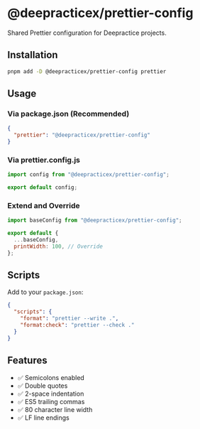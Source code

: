 # @deepracticex/prettier-config

Shared Prettier configuration for Deepractice projects.

## Installation

```bash
pnpm add -D @deepracticex/prettier-config prettier
```

## Usage

### Via package.json (Recommended)

```json
{
  "prettier": "@deepracticex/prettier-config"
}
```

### Via prettier.config.js

```javascript
import config from "@deepracticex/prettier-config";

export default config;
```

### Extend and Override

```javascript
import baseConfig from "@deepracticex/prettier-config";

export default {
  ...baseConfig,
  printWidth: 100, // Override
};
```

## Scripts

Add to your `package.json`:

```json
{
  "scripts": {
    "format": "prettier --write .",
    "format:check": "prettier --check ."
  }
}
```

## Features

- ✅ Semicolons enabled
- ✅ Double quotes
- ✅ 2-space indentation
- ✅ ES5 trailing commas
- ✅ 80 character line width
- ✅ LF line endings
